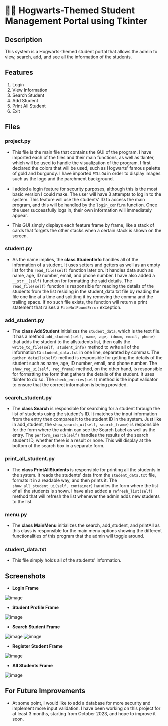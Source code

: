 # 🧙‍♀️ Hogwarts-Themed Student Management Portal using Tkinter
## Description
This system is a Hogwarts-themed student portal that allows the admin to view, search, add, and see all the information of the students.

## Features
1. Login
2. View Information
3. Search Student
4. Add Student 
5. Print All Student
6. Exit

## Files
### project.py
- This file is the main file that contains the GUI of the program. I have imported each of the files and their main functions, as well as tkinter, which will be used to handle the visualization of the program. I first declared the colors that will be used, such as Hogwarts' famous palette of gold and burgundy. I have imported `PILLOW` in order to display images such as the logo and the parchment background.

- I added a login feature for security purposes, although this is the most basic version I could make. The user will have 3 attempts to log in to the system. This feature will use the students' ID to access the main program, and this will be handled by the `login_confirm` function. Once the user successfully logs in, their own information will immediately appear.

- This GUI simply displays each feature frame by frame, like a stack of cards that forgets the other stacks when a certain stack is shown on the screen.

### student.py
- As the name implies, the **class StudentInfo** handles all of the information of a student. It uses setters and getters as well as an empty list for the `read_file(self)` function later on. It handles data such as name, age, ID number, email, and phone number. I have also added a `__str__(self)` function for formatting the said details. The `read_file(self)` function is responsible for reading the details of the students from the list residing in the student_data.txt file by reading the file one line at a time and splitting it by removing the comma and the trailing space. If no such file exists, the function will return a print statement that raises a `FileNotFoundError` exception.

### add_student.py 
- The **class AddStudent** initializes the `student_data`, which is the text file. It has a method `add_student(self, name, age, idnum, email, phone)` that adds the student to the allstudents list, then calls the `write_to_file(self, student_info)` method to write all of the information to `student_data.txt` in one line, separated by commas. The `gather_details(self)` method is responsible for getting the details of the student such as name, age, ID number, email, and phone number. The `show_reg_ui(self, reg_frame)` method, on the other hand, is responsible for formatting the form that gathers the details of the student. It uses tkinter to do so. The `check_entries(self)` method is the input validator to ensure that the correct information is being provided.

### search_student.py 
- The **class Search** is responsible for searching for a student through the list of students using the student's ID. It matches the input information from the entry then compares it to the student ID in the system. Just like in add_student, the `show_search_ui(self, search_frame)` is responsible for the form where the admin can see the Search Label as well as the entry. The `perform_search(self)` handles the results of the search student ID, whether there is a result or none. This will display at the bottom of the search box in a separate form.

### print_all_student.py
- The **class PrintAllStudents** is responsible for printing all the students in the system. It reads the students' data from the `student_data.txt` file, formats it in a readable way, and then prints it. The `show_all_student_ui(self, container)` handles the form where the list of all the students is shown. I have also added a `refresh_list(self)` method that will refresh the list whenever the admin adds new students to the list.

### menu.py
- The **class MainMenu** initializes the search, add_student, and printAll as this class is responsible for the main menu options showing the different functionalities of this program that the admin will toggle around.

### student_data.txt
- This file simply holds all of the students' information.

## Screenshots
- **Login Frame**

![image](https://github.com/user-attachments/assets/234a8184-8a3d-4395-bbb2-dd32f4ca7f44)

- **Student Profile Frame**

![image](https://github.com/user-attachments/assets/fe1d0d02-82c8-4581-9ca8-0b11af5e4cf0)

- **Search Student Frame**
  
![image](https://github.com/user-attachments/assets/6c9fb31c-b602-46eb-8fd8-779bb4d53536)
![image](https://github.com/user-attachments/assets/4697e57c-706c-4cd5-ab34-d1cbb95dcc6a)

- **Register Student Frame**

![image](https://github.com/user-attachments/assets/3795b825-5d95-4d24-8a16-197a5fed1ee7)

- **All Students Frame**

![image](https://github.com/user-attachments/assets/2e8b2c75-bdef-4ee7-a3b1-d6a2548a3b16)



## For Future Improvements
- At some point, I would like to add a database for more security and implement more input validation. I have been working on this project for at least 3 months, starting from October 2023, and hope to improve it soon.
